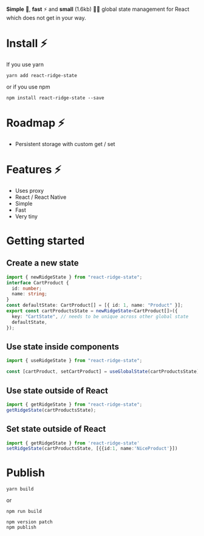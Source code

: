 **Simple** :muscle:, **fast** ⚡️ and **small** (1.6kb) :weight_lifting_man: global state management for React which does not get in your way.

# Install ⚡️

If you use yarn

```
yarn add react-ridge-state
```

or if you use npm

```
npm install react-ridge-state --save
```

# Roadmap ⚡️

- Persistent storage with custom get / set

# Features ⚡️

- Uses proxy
- React / React Native
- Simple
- Fast
- Very tiny

# Getting started

## Create a new state

```typescript
import { newRidgeState } from "react-ridge-state";
interface CartProduct {
  id: number;
  name: string;
}
const defaultState: CartProduct[] = [{ id: 1, name: "Product" }];
export const cartProductsState = newRidgeState<CartProduct[]>({
  key: "CartState", // needs to be unique across other global state
  defaultState,
});
```

## Use state inside components

```typescript
import { useRidgeState } from "react-ridge-state";

const [cartProduct, setCartProduct] = useGlobalState(cartProductsState);
```

## Use state outside of React

```typescript
import { getRidgeState } from "react-ridge-state";
getRidgeState(cartProductsState);
```

## Set state outside of React

```typescript
import { getRidgeState } from 'react-ridge-state'
setRidgeState(cartProductsState, [{{id:1, name:'NiceProduct'}])

```

# Publish

```
yarn build
```

or

```
npm run build
```

```
npm version patch
npm publish
```
